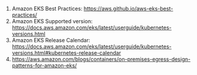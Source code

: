 1. Amazon EKS Best Practices: https://aws.github.io/aws-eks-best-practices/
2. Amazon EKS Supported version:
   https://docs.aws.amazon.com/eks/latest/userguide/kubernetes-versions.html
3. Amazon EKS Release Calendar:
   https://docs.aws.amazon.com/eks/latest/userguide/kubernetes-versions.html#kubernetes-release-calendar
4. https://aws.amazon.com/blogs/containers/on-premises-egress-design-patterns-for-amazon-eks/

